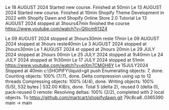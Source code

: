 Le 18 AUGUST 2024 Started new course. Finished at 50min
Le 13 AUGUST 2024 Started new course. Finished at 10min
Shopify Theme Development in 2022 with Shopify Dawn and Shopify Online Store 2.0 Tutorial
Le 13 AUGUST 2024 stopped at 3hours47min finished the course
https://www.youtube.com/watch?v=QlIjcm613Z4

Le 09 AUGUST 2024 stopped at 3hours30min reste 17min
Le 09 AUGUST 2024 stopped at 3hours reste40min
Le 3 AUGUST 2024 stopped at 2hours30min
Le 1 AUGUST 2024 st opped at 2hours 20min
Le 29 JULY 2024 stopped at 2hours 00min
Le 25 JULY 2024 stopped at 1h40min
Le 24 JULY 2024 stopped at 1h30min
Le 17 JULY 2024 stopped at 51min
https://www.youtube.com/watch?v=ejXm7CMGH6Y
Le 15JULY2024 Stopped at 40min c:\SHOPIFY\liquid>git push
Enumerating objects: 7, done.
Counting objects: 100% (7/7), done.
Delta compression using up to 12 threads
Compressing objects: 100% (4/4), done.
Writing objects: 100% (5/5), 532 bytes | 532.00 KiB/s, done.
Total 5 (delta 2), reused 0 (delta 0), pack-reused 0
remote: Resolving deltas: 100% (2/2), completed with 2 local objects.
To https://github.com/martcart/shopifydawn.git
79c8ca8..0365390 main -> main
